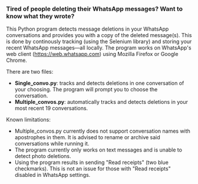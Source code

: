 ### Tired of people deleting their WhatsApp messages? Want to know what they wrote?

This Python program detects message deletions in your WhatsApp conversations and provides you with a copy of the deleted message(s).
This is done by continously tracking (using the Selenium library) and storing your recent WhatsApp messages—all locally. The program works on WhatsApp's web client (https://web.whatsapp.com) using Mozilla Firefox or Google Chrome.

There are two files:
- **Single_convo.py**:  tracks and detects deletions in one conversation of your choosing. The program will prompt you to choose the conversation.
- **Multiple_convos.py**:  automatically tracks and detects deletions in your most recent 19 conversations.



Known limitations:
- Multiple_convos.py currently does not support conversation names with apostrophes in them. It is advised to rename or archive said conversations while running it.
- The program currently only works on text messages and is unable to detect photo deletions.
- Using the program results in sending "Read receipts" (two blue checkmarks). This is not an issue for those with "Read receipts" disabled in WhatsApp settings.
